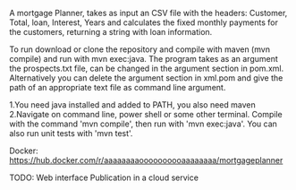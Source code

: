 A mortgage Planner, takes as input an CSV file with the headers: Customer, Total, loan, Interest, Years and calculates the fixed monthly payments for the customers, returning a string with loan information.

To run download or clone the repository and compile with maven (mvn compile) and run with mvn exec:java. The program takes as an argument the prospects.txt file, can be changed in the argument section in pom.xml. Alternatively you can delete the argument section in xml.pom and give the path of an appropriate text file as command line argument.

1.You need java installed and added to PATH, you also need maven
2.Navigate on command line, power shell or some other terminal. Compile with the command 'mvn compile', then run with 'mvn exec:java'. You can also run unit tests with 'mvn test'.

Docker:
https://hub.docker.com/r/aaaaaaaaoooooooooaaaaaaaa/mortgageplanner

TODO: 
Web interface Publication in a cloud service
